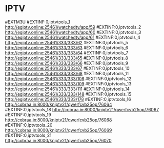 # IPTV
#EXTM3U
#EXTINF:0,iptvtools_1
http://egiptv.online:25461/watchedtv/app/59
#EXTINF:0,iptvtools_2
http://egiptv.online:25461/watchedtv/app/60
#EXTINF:0,iptvtools_3
http://egiptv.online:25461/watchedtv/app/61
#EXTINF:0,iptvtools_4
http://egiptv.online:25461/333/333/62
#EXTINF:0,iptvtools_5
http://egiptv.online:25461/333/333/63
#EXTINF:0,iptvtools_6
http://egiptv.online:25461/333/333/64
#EXTINF:0,iptvtools_7
http://egiptv.online:25461/333/333/65
#EXTINF:0,iptvtools_8
http://egiptv.online:25461/333/333/66
#EXTINF:0,iptvtools_9
http://egiptv.online:25461/333/333/67
#EXTINF:0,iptvtools_10
http://egiptv.online:25461/333/333/68
#EXTINF:0,iptvtools_11
http://egiptv.online:25461/333/333/108
#EXTINF:0,iptvtools_12
http://egiptv.online:25461/333/333/109
#EXTINF:0,iptvtools_13
http://egiptv.online:25461/333/333/111
#EXTINF:0,iptvtools_14
http://egiptv.online:25461/333/333/148
#EXTINF:0,iptvtools_15
http://egiptv.online:25461/333/333/178
#EXTINF:0,iptvtools_16
http://cobraa.in:8000/kniptv21/qwerfcvb25op/76064
#EXTINF:0,iptvtools_18
http://cobraa.in:8000/kniptv21/qwerfcvb25op/76067
#EXTINF:0,iptvtools_19
http://cobraa.in:8000/kniptv21/qwerfcvb25op/76068
#EXTINF:0,iptvtools_20
http://cobraa.in:8000/kniptv21/qwerfcvb25op/76069
#EXTINF:0,iptvtools_21
http://cobraa.in:8000/kniptv21/qwerfcvb25op/76070

